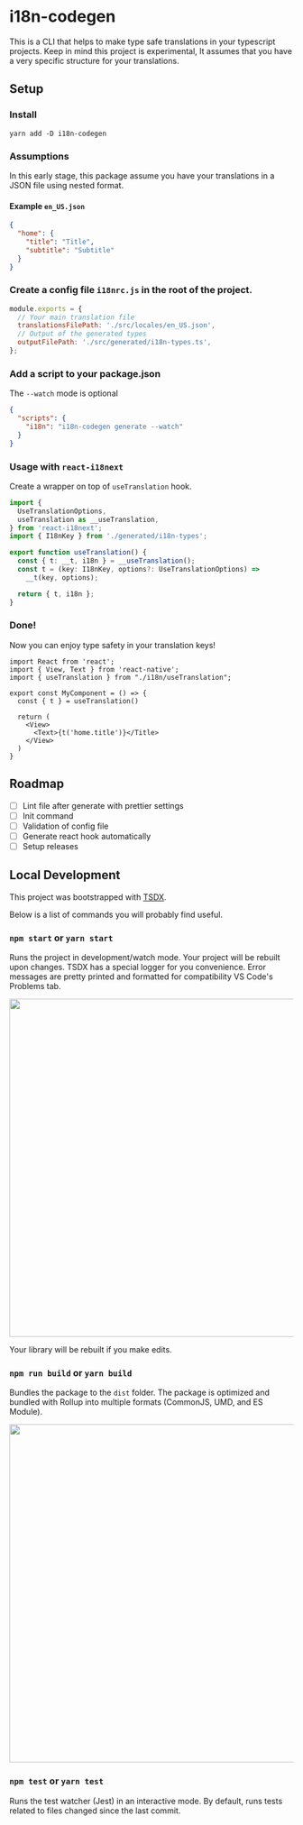 # i18n-codegen

This is a CLI that helps to make type safe translations in your typescript projects.
Keep in mind this project is experimental, It assumes that you have a very specific structure for your translations.

## Setup

### Install

```
yarn add -D i18n-codegen
```

### Assumptions

In this early stage, this package assume you have your translations in a JSON file using nested format.

#### Example `en_US.json`

```json
{
  "home": {
    "title": "Title",
    "subtitle": "Subtitle"
  }
}
```

### Create a config file `i18nrc.js` in the root of the project.

```js
module.exports = {
  // Your main translation file
  translationsFilePath: './src/locales/en_US.json',
  // Output of the generated types
  outputFilePath: './src/generated/i18n-types.ts',
};
```

### Add a script to your package.json

The `--watch` mode is optional

```json
{
  "scripts": {
    "i18n": "i18n-codegen generate --watch"
  }
}
```

### Usage with `react-i18next`

Create a wrapper on top of `useTranslation` hook.

```ts
import {
  UseTranslationOptions,
  useTranslation as __useTranslation,
} from 'react-i18next';
import { I18nKey } from './generated/i18n-types';

export function useTranslation() {
  const { t: __t, i18n } = __useTranslation();
  const t = (key: I18nKey, options?: UseTranslationOptions) =>
    __t(key, options);

  return { t, i18n };
}
```

### Done!

Now you can enjoy type safety in your translation keys!

```tsx
import React from 'react';
import { View, Text } from 'react-native';
import { useTranslation } from "./i18n/useTranslation";

export const MyComponent = () => {
  const { t } = useTranslation()

  return (
    <View>
      <Text>{t('home.title')}</Title>
    </View>
  )
}
```

## Roadmap

- [ ] Lint file after generate with prettier settings
- [ ] Init command
- [ ] Validation of config file
- [ ] Generate react hook automatically
- [ ] Setup releases

## Local Development

This project was bootstrapped with [TSDX](https://github.com/jaredpalmer/tsdx).

Below is a list of commands you will probably find useful.

### `npm start` or `yarn start`

Runs the project in development/watch mode. Your project will be rebuilt upon changes. TSDX has a special logger for you convenience. Error messages are pretty printed and formatted for compatibility VS Code's Problems tab.

<img src="https://user-images.githubusercontent.com/4060187/52168303-574d3a00-26f6-11e9-9f3b-71dbec9ebfcb.gif" width="600" />

Your library will be rebuilt if you make edits.

### `npm run build` or `yarn build`

Bundles the package to the `dist` folder.
The package is optimized and bundled with Rollup into multiple formats (CommonJS, UMD, and ES Module).

<img src="https://user-images.githubusercontent.com/4060187/52168322-a98e5b00-26f6-11e9-8cf6-222d716b75ef.gif" width="600" />

### `npm test` or `yarn test`

Runs the test watcher (Jest) in an interactive mode.
By default, runs tests related to files changed since the last commit.
